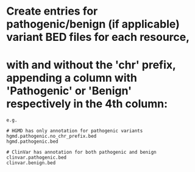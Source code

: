 # Create entries for pathogenic/benign (if applicable) variant BED files for each resource, 
# with and without the 'chr' prefix, appending a column with 'Pathogenic' or 'Benign' respectively in the 4th column:

```
e.g.

# HGMD has only annotation for pathogenic variants
hgmd.pathogenic.no_chr_prefix.bed
hgmd.pathogenic.bed

# ClinVar has annotation for both pathogenic and benign
clinvar.pathogenic.bed
clinvar.benign.bed
```
